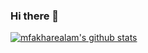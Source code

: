 ### Hi there 👋

<!--
**mfakharealam/mfakharealam** is a ✨ _special_ ✨ repository because its `README.md` (this file) appears on your GitHub profile.

Here are some ideas to get you started:

- 🔭 I’m currently working on ...
- 🌱 I’m currently learning ...
- 👯 I’m looking to collaborate on ...
- 🤔 I’m looking for help with ...
- 💬 Ask me about ...
- 📫 How to reach me: ...
- 😄 Pronouns: ...
- ⚡ Fun fact: ...
-->
[![mfakharealam's github stats](https://github-readme-stats.vercel.app/api?username=mfakharealam)](https://github.com/anuraghazra/github-readme-stats)
